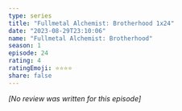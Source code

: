 ```yaml
---
type: series
title: "Fullmetal Alchemist: Brotherhood 1x24"
date: "2023-08-29T23:10:06"
name: "Fullmetal Alchemist: Brotherhood"
season: 1
episode: 24
rating: 4
ratingEmoji: ⭐️⭐️⭐️⭐️
share: false
---
```


*[No review was written for this episode]*
